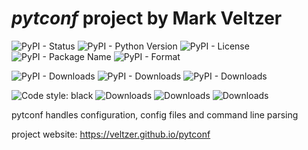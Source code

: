 
# *pytconf* project by Mark Veltzer

![PyPI - Status](https://img.shields.io/pypi/status/pytconf)
![PyPI - Python Version](https://img.shields.io/pypi/pyversions/pytconf)
![PyPI - License](https://img.shields.io/pypi/l/pytconf)
![PyPI - Package Name](https://img.shields.io/pypi/v/pytconf)
![PyPI - Format](https://img.shields.io/pypi/format/pytconf)

![PyPI - Downloads](https://img.shields.io/pypi/dd/pytconf)
![PyPI - Downloads](https://img.shields.io/pypi/dw/pytconf)
![PyPI - Downloads](https://img.shields.io/pypi/dm/pytconf)

![Code style: black](https://img.shields.io/badge/code%20style-black-000000.svg)
![Downloads](https://pepy.tech/badge/pytconf)
![Downloads](https://pepy.tech/badge/pytconf/month)
![Downloads](https://pepy.tech/badge/pytconf/week)


pytconf handles configuration, config files and command line parsing

project website: <https://veltzer.github.io/pytconf>


